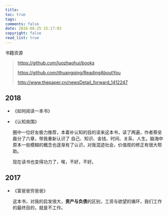 ```yaml
---
title: 
toc: true
tags: 
comments: false
date: 2016-06-25 15:17:03
copyright: false
read_list: true
---
```


书籍资源

> https://github.com/luozhaohui/books
>
> https://github.com/ithuangqing/ReadingAboutYou
>
> http://www.thepaper.cn/newsDetail_forward_1412247

## 2018

- 《如何阅读一本书》


- 《认知突围》

  圈中一位好友极力推荐，本着补认知的目的读来这本书，读了两遍，作者蔡垒磊分了六章，带我重新认识了 自己、知识、金钱、时间、关系、人生。脑海中原本一些模糊的概念也逐渐有了认识，对我混迹社会，价值观的修正有很大帮助。

  现在读书也变得功力了，唉，不好，不好。



## 2017

- 《富爸爸穷爸爸》

  这本书，对我的启发很大，**资产与负债**的区别，工资与欲望的循环，我们工作的最终目的，就是不工作。


